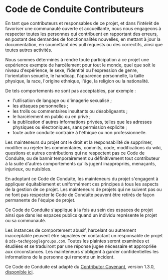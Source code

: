 # Code de Conduite Contributeurs

En tant que contributeurs et responsables de ce projet, et dans l'intérêt
de favoriser une communauté ouverte et accueillante, nous nous engageons à
respecter toutes les personnes qui contribuent en rapportant des erreurs,
en postant des demandes de fonctionnalités nouvelles, en mettant à jour la
documentation, en soumettant des pull requests ou des correctifs, ainsi que
toutes autres activités.

Nous sommes déterminés à rendre toute participation à ce projet une
expérience exempte de harcèlement pour tout le monde, quel que soit le niveau
d'expérience, le sexe, l'identité ou l'expression de genre, l'orientation
sexuelle, le handicap, l'apparence personnelle, la taille physique, la race,
l'origine ethnique, l'âge, la religion ou la nationalité.

De tels comportements ne sont pas acceptables, par exemple :

* l'utilisation de langage ou d'imagerie sexualisé ;
* les attaques personnelles ;
* les trolls ou commentaires insultants ou désobligeants ;
* le harcèlement en public ou en privé ;
* la publication d'autres informations privées, telles que les adresses
  physiques ou électroniques, sans permission explicite ;
* toute autre conduite contraire à l'éthique ou non professionnelle.

Les mainteneurs du projet ont le droit et la responsabilité de supprimer,
modifier ou rejeter les commentaires, commits, code, modifications du wiki,
questions et autres contributions qui ne respectent pas ce Code de Conduite,
ou de bannir temporairement ou définitivement tout contributeur à la suite
d'autres comportements qu'ils jugent inappropriés, menaçants, injurieux,
ou nuisibles.

En adoptant ce Code de Conduite, les mainteneurs du projet s'engagent à
appliquer équitablement et uniformément ces principes à tous les aspects de
la gestion de ce projet. Les mainteneurs de projets qui ne suivent pas ou ne
font pas respecter le Code de Conduite peuvent être retirés de façon permanente
de l'équipe de projet.

Ce Code de Conduite s'applique à la fois au sein des espaces de projet
ainsi que dans les espaces publics quand un individu représente le projet
ou sa communauté.

Les instances de comportement abusif, harcelant ou autrement inacceptable
peuvent être signalées en contactant un responsable de projet à
`zds-tech@googlegroups.com`. Toutes les plaintes seront examinées et étudiées
et se traduiront par une réponse jugée nécessaire et appropriée aux
circonstances. Les mainteneurs s'obligent à garder confidentielles les
informations de la personne qui remonte un incident.

Ce Code de Conduite est adapté du [Contributor Covenant](http://contributor-covenant.org),
version 1.3.0, [disponible ici](http://contributor-covenant.org/version/1/3/0/fr).
